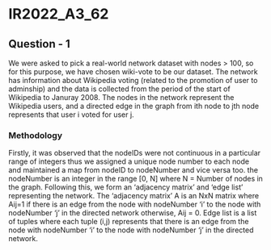 # IR2022_A3_62

## Question - 1

We were asked to pick a real-world network dataset with nodes > 100, so for this purpose, we have chosen wiki-vote to be our dataset. The network has information about Wikipedia voting (related to the promotion of user to adminship) and the data is collected from the period of the start of Wikipedia to Januray 2008. The nodes in the network represent the Wikipedia users, and a directed edge in the graph from ith node to jth node represents that user i voted for user j.

### Methodology

Firstly, it was observed that the nodeIDs were not continuous in a particular range of integers thus we assigned a unique node number to each node and maintained a map from nodeID to nodeNumber and vice versa too. the nodeNumber is an integer in the range [0, N] where N = Number of nodes in the graph.
Following this, we form an ‘adjacency matrix’ and ‘edge list’ representing the network. The ‘adjacency matrix’ A is an NxN matrix where Aij=1 if there is an edge from the node with nodeNumber ‘i’ to the node with nodeNumber ‘j’ in the directed network otherwise, Aij = 0. Edge list is a list of tuples where each tuple (i,j) represents that there is an edge from the node with nodeNumber ‘i’ to the node with nodeNumber ‘j’ in the directed network. 
